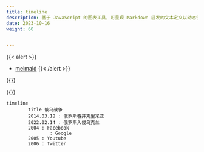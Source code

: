 ```yaml
---
title: timeline
description: 基于 JavaScript 的图表工具，可呈现 Markdown 启发的文本定义以动态创建和修改图表。
date: 2023-10-16
weight: 60


---
```

{{< alert >}}
- [meimaid](https://cdn.jsdelivr.net/npm/mermaid@10.6.0/)
{{< /alert >}}


{{<note>}}


{{</note>}}


```mermaid
timeline
        title 俄乌战争
        2014.03.18 : 俄罗斯吞并克里米亚
        2022.02.14 : 俄罗斯入侵乌克兰
        2004 : Facebook
                : Google
        2005 : Youtube
        2006 : Twitter
```





















